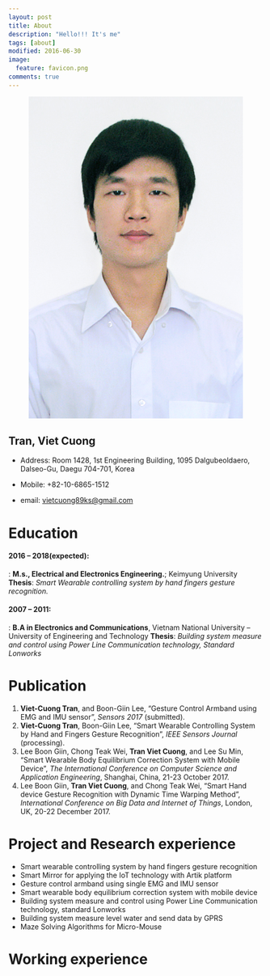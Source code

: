 ```yaml
---
layout: post
title: About
description: "Hello!!! It's me"
tags: [about]
modified: 2016-06-30
image:
  feature: favicon.png
comments: true
---
```



<figure class="half center">
	<img src="/images/avatar.jpg" alt="">
</figure>

## Tran, Viet Cuong

* Address: Room 1428, 1st Engineering Building, 1095 Dalgubeoldaero, Dalseo-Gu, Daegu 704-701, Korea

* Mobile: +82-10-6865-1512

* email: [vietcuong89ks@gmail.com](vietcuong89ks@gmail.com)

Education
=========

#### 2016 – 2018(expected):
:   **M.s., Electrical and Electronics Engineering.**; Keimyung University
    **Thesis**: *Smart Wearable controlling system by hand fingers gesture recognition.*

#### 2007 – 2011:
:   **B.A in Electronics and Communications**, Vietnam National University – University of Engineering and Technology
	**Thesis**: *Building system measure and control using Power Line Communication technology, Standard Lonworks*

Publication
===========

1. **Viet-Cuong Tran**, and Boon-Giin Lee, “Gesture Control Armband using EMG and IMU sensor”, *Sensors 2017* (submitted).
2. **Viet-Cuong Tran**, Boon-Giin Lee, “Smart Wearable Controlling System by Hand and Fingers Gesture Recognition”, *IEEE Sensors Journal* (processing).
3. Lee Boon Giin, Chong Teak Wei, **Tran Viet Cuong**, and Lee Su Min, “Smart Wearable Body Equilibrium Correction System with Mobile Device”, *The International Conference on Computer Science and Application Engineering*, Shanghai, China, 21-23 October 2017.
4. Lee Boon Giin, **Tran Viet Cuong**, and Chong Teak Wei, “Smart Hand device Gesture Recognition with Dynamic Time Warping Method”, *International Conference on Big Data and Internet of Things*, London, UK, 20-22 December 2017.

Project and Research experience
===============================
* Smart wearable controlling system by hand fingers gesture recognition
* Smart Mirror for applying the IoT technology with Artik platform
* Gesture control armband using single EMG and IMU sensor
* Smart wearable body equilibrium correction system with mobile device
* Building system measure and control using Power Line Communication technology, standard Lonworks
* Building system measure level water and send data by GPRS
* Maze Solving Algorithms for Micro-Mouse

Working experience
==================
